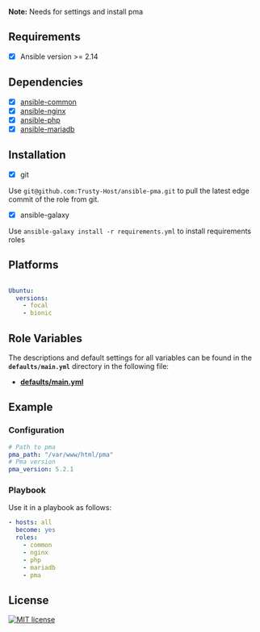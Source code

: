 **Note:** Needs for settings and install pma

Requirements
------------

- [x] Ansible version >= 2.14

Dependencies
------------
- [x] [ansible-common](https://github.com/Trusty-Host/ansible-common)
- [x] [ansible-nginx](https://github.com/Trusty-Host/ansible-nginx)
- [x] [ansible-php](https://github.com/Trusty-Host/ansible-php)
- [x] [ansible-mariadb](https://github.com/Trusty-Host/ansible-mariadb)

Installation
------------

- [x] git

Use `git@github.com:Trusty-Host/ansible-pma.git` to pull the latest edge commit of the role from git.

- [x] ansible-galaxy

Use `ansible-galaxy install -r requirements.yml` to install requirements roles

Platforms
---------

```yaml

Ubuntu:
  versions:
    - focal
    - bionic
```

Role Variables
--------------

The descriptions and default settings for all variables can be found in the **`defaults/main.yml`** directory in the following file:

- **[defaults/main.yml](./defaults/main.yml)**

## Example

### Configuration

```yaml
# Path to pma
pma_path: "/var/www/html/pma"
# Pma version
pma_version: 5.2.1
```


### Playbook

Use it in a playbook as follows:

```yaml
- hosts: all
  become: yes
  roles:
    - common
    - nginx
    - php
    - mariadb
    - pma
```

License
-------

[![MIT license](https://img.shields.io/badge/License-MIT-blue.svg)](https://opensource.org/licenses/MIT)
